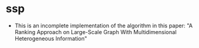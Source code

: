 # ssp
+ This is an incomplete implementation of the algorithm in this paper: "A Ranking Approach on Large-Scale Graph With Multidimensional Heterogeneous Information"